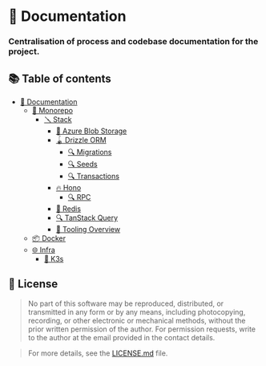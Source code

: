 # 📝 Documentation

### Centralisation of process and codebase documentation for the project.

## 📚 Table of contents

- [📝 Documentation](README.md)
  - [🧩 Monorepo](./monorepo/README.md)
    - [🪛 Stack](./monorepo/stack/README.md)
      - [💨 Azure Blob Storage](./monorepo/stack/azure/README.md)
      - [🪀 Drizzle ORM](./monorepo/stack/drizzle/README.md)
        - [🔍 Migrations](./monorepo/stack/drizzle/migrations/README.md)
        - [🔍 Seeds](./monorepo/stack/drizzle/seeds/README.md)
        - [🔍 Transactions](./monorepo/stack/drizzle/transactions/README.md)
      - [🔥 Hono](./monorepo/stack/hono/README.md)
        - [🔍 RPC](./monorepo/stack/hono/rpc/README.md)
      - [🎒 Redis](./monorepo/stack/redis/README.md)
      - [🔍 TanStack Query](./monorepo/stack/tanstack/README.md)
      - [🔨 Tooling Overview](./monorepo//stack/tools/README.md)
  - [📦 Docker](./docker/README.md)
  - [🌐 Infra](./infra/README.md)
    - [🚀 K3s](./infra/k3s/README.md)

## 📝 License

> No part of this software may be reproduced, distributed, or transmitted in any form or by any means, including
> photocopying, recording, or other electronic or mechanical methods, without the prior written permission of the
> author.
> For permission requests, write to the author at the email provided in the contact details.

> For more details, see the [LICENSE.md](../LICENSE.md) file.
